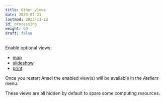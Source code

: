 ```yaml
---
title: Other views
date: 2023-01-21
lastmod: 2023-11-22
id: processing
weight: 60
draft: false
---
```


Enable optional views:

* [map](../views/map/)
* [slideshow](../views/slideshow/)
* [print](../views/print/)

Once you restart Ansel the enabled view(s) will be available in the *Ateliers* menu.

These views are all hidden by default to spare some computing resources.
